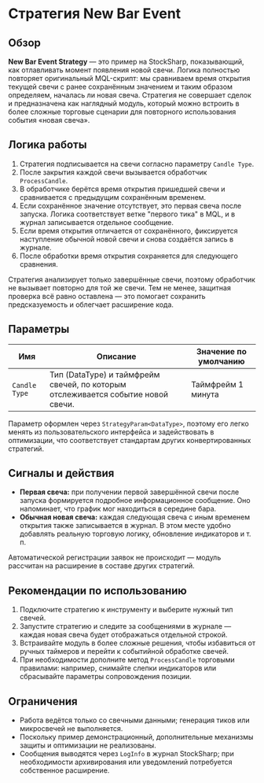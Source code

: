 # Стратегия New Bar Event

## Обзор
**New Bar Event Strategy** — это пример на StockSharp, показывающий, как отлавливать момент появления новой свечи. Логика полностью повторяет оригинальный MQL-скрипт: мы сравниваем время открытия текущей свечи с ранее сохранённым значением и таким образом определяем, началась ли новая свеча. Стратегия не совершает сделок и предназначена как наглядный модуль, который можно встроить в более сложные торговые сценарии для повторного использования события «новая свеча».

## Логика работы
1. Стратегия подписывается на свечи согласно параметру `Candle Type`.
2. После закрытия каждой свечи вызывается обработчик `ProcessCandle`.
3. В обработчике берётся время открытия пришедшей свечи и сравнивается с предыдущим сохранённым временем.
4. Если сохранённое значение отсутствует, это первая свеча после запуска. Логика соответствует ветке "первого тика" в MQL, и в журнал записывается отдельное сообщение.
5. Если время открытия отличается от сохранённого, фиксируется наступление обычной новой свечи и снова создаётся запись в журнале.
6. После обработки время открытия сохраняется для следующего сравнения.

Стратегия анализирует только завершённые свечи, поэтому обработчик не вызывает повторно для той же свечи. Тем не менее, защитная проверка всё равно оставлена — это помогает сохранить предсказуемость и облегчает расширение кода.

## Параметры
| Имя | Описание | Значение по умолчанию |
| --- | --- | --- |
| `Candle Type` | Тип (DataType) и таймфрейм свечей, по которым отслеживается событие новой свечи. | Таймфрейм 1 минута |

Параметр оформлен через `StrategyParam<DataType>`, поэтому его легко менять из пользовательского интерфейса и задействовать в оптимизации, что соответствует стандартам других конвертированных стратегий.

## Сигналы и действия
- **Первая свеча:** при получении первой завершённой свечи после запуска формируется подробное информационное сообщение. Оно напоминает, что график мог находиться в середине бара.
- **Обычная новая свеча:** каждая следующая свеча с иным временем открытия также записывается в журнал. В этом месте удобно добавлять реальную торговую логику, обновление индикаторов и т. п.

Автоматической регистрации заявок не происходит — модуль рассчитан на расширение в составе других стратегий.

## Рекомендации по использованию
1. Подключите стратегию к инструменту и выберите нужный тип свечей.
2. Запустите стратегию и следите за сообщениями в журнале — каждая новая свеча будет отображаться отдельной строкой.
3. Встраивайте модуль в более сложные решения, чтобы избавиться от ручных таймеров и перейти к событийной обработке свечей.
4. При необходимости дополните метод `ProcessCandle` торговыми правилами: например, снимайте слепки индикаторов или сбрасывайте параметры сопровождения позиции.

## Ограничения
- Работа ведётся только со свечными данными; генерация тиков или микросвечей не выполняется.
- Поскольку пример демонстрационный, дополнительные механизмы защиты и оптимизации не реализованы.
- Сообщения выводятся через `LogInfo` в журнал StockSharp; при необходимости архивирования или уведомлений потребуется собственное расширение.
